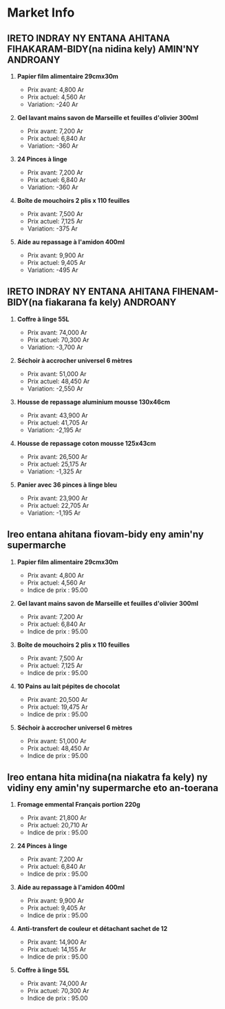 # Market Info

## IRETO INDRAY NY ENTANA AHITANA FIHAKARAM-BIDY(na nidina kely) AMIN'NY ANDROANY

1. **Papier film alimentaire 29cmx30m**
   - Prix avant: 4,800 Ar
   - Prix actuel: 4,560 Ar
   - Variation: -240 Ar

2. **Gel lavant mains savon de Marseille et feuilles d'olivier 300ml**
   - Prix avant: 7,200 Ar
   - Prix actuel: 6,840 Ar
   - Variation: -360 Ar

3. **24 Pinces à linge**
   - Prix avant: 7,200 Ar
   - Prix actuel: 6,840 Ar
   - Variation: -360 Ar

4. **Boîte de mouchoirs 2 plis x 110 feuilles**
   - Prix avant: 7,500 Ar
   - Prix actuel: 7,125 Ar
   - Variation: -375 Ar

5. **Aide au repassage à l'amidon 400ml**
   - Prix avant: 9,900 Ar
   - Prix actuel: 9,405 Ar
   - Variation: -495 Ar

## IRETO INDRAY NY ENTANA AHITANA FIHENAM-BIDY(na fiakarana fa kely) ANDROANY

1. **Coffre à linge 55L**
   - Prix avant: 74,000 Ar
   - Prix actuel: 70,300 Ar
   - Variation: -3,700 Ar

2. **Séchoir à accrocher universel 6 mètres**
   - Prix avant: 51,000 Ar
   - Prix actuel: 48,450 Ar
   - Variation: -2,550 Ar

3. **Housse de repassage aluminium mousse 130x46cm**
   - Prix avant: 43,900 Ar
   - Prix actuel: 41,705 Ar
   - Variation: -2,195 Ar

4. **Housse de repassage coton mousse 125x43cm**
   - Prix avant: 26,500 Ar
   - Prix actuel: 25,175 Ar
   - Variation: -1,325 Ar

5. **Panier avec 36 pinces à linge bleu**
   - Prix avant: 23,900 Ar
   - Prix actuel: 22,705 Ar
   - Variation: -1,195 Ar

## Ireo entana ahitana fiovam-bidy eny amin'ny supermarche

1. **Papier film alimentaire 29cmx30m**
   - Prix avant: 4,800 Ar
   - Prix actuel: 4,560 Ar
   - Indice de prix : 95.00

2. **Gel lavant mains savon de Marseille et feuilles d'olivier 300ml**
   - Prix avant: 7,200 Ar
   - Prix actuel: 6,840 Ar
   - Indice de prix : 95.00

3. **Boîte de mouchoirs 2 plis x 110 feuilles**
   - Prix avant: 7,500 Ar
   - Prix actuel: 7,125 Ar
   - Indice de prix : 95.00

4. **10 Pains au lait pépites de chocolat**
   - Prix avant: 20,500 Ar
   - Prix actuel: 19,475 Ar
   - Indice de prix : 95.00

5. **Séchoir à accrocher universel 6 mètres**
   - Prix avant: 51,000 Ar
   - Prix actuel: 48,450 Ar
   - Indice de prix : 95.00

## Ireo entana hita midina(na niakatra fa kely) ny vidiny eny amin'ny supermarche eto an-toerana

1. **Fromage emmental Français portion 220g**
   - Prix avant: 21,800 Ar
   - Prix actuel: 20,710 Ar
   - Indice de prix : 95.00

2. **24 Pinces à linge**
   - Prix avant: 7,200 Ar
   - Prix actuel: 6,840 Ar
   - Indice de prix : 95.00

3. **Aide au repassage à l'amidon 400ml**
   - Prix avant: 9,900 Ar
   - Prix actuel: 9,405 Ar
   - Indice de prix : 95.00

4. **Anti-transfert de couleur et détachant   sachet de 12**
   - Prix avant: 14,900 Ar
   - Prix actuel: 14,155 Ar
   - Indice de prix : 95.00

5. **Coffre à linge 55L**
   - Prix avant: 74,000 Ar
   - Prix actuel: 70,300 Ar
   - Indice de prix : 95.00

